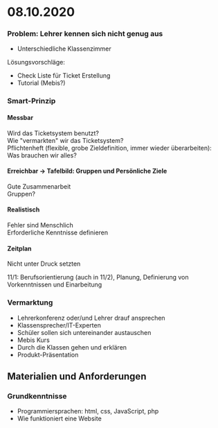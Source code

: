 # 08.10.2020

### Problem: Lehrer  kennen sich nicht genug aus

- Unterschiedliche Klassenzimmer

Lösungsvorschläge:  
- Check Liste für Ticket Erstellung  
- Tutorial \(Mebis?\)

### Smart-Prinzip

#### Messbar

Wird das Ticketsystem benutzt?   
Wie "vermarkten" wir das Ticketsystem?   
Pflichtenheft \(flexible, grobe Zieldefinition, immer wieder überarbeiten\): Was brauchen wir alles?

#### Erreichbar -&gt; Tafelbild: Gruppen und Persönliche Ziele

Gute Zusammenarbeit  
Gruppen?

#### Realistisch

Fehler sind Menschlich  
Erforderliche Kenntnisse definieren

#### Zeitplan

Nicht unter Druck setzten  
  
11/1: Berufsorientierung \(auch in 11/2\), Planung, Definierung von Vorkenntnissen und Einarbeitung

### Vermarktung

* Lehrerkonferenz oder/und Lehrer drauf ansprechen
* Klassensprecher/IT-Experten
* Schüler sollen sich untereinander austauschen
* Mebis Kurs
* Durch die Klassen gehen und erklären
* Produkt-Präsentation 

## Materialien und Anforderungen

### Grundkenntnisse

* Programmiersprachen: html, css, JavaScript, php 
* Wie funktioniert eine Website

